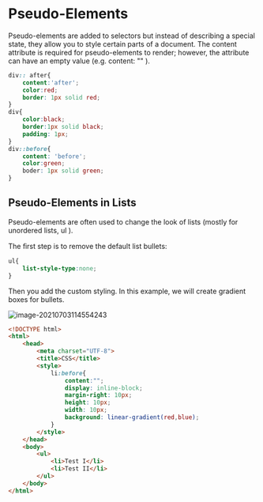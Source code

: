 # Pseudo-Elements

Pseudo-elements are added to selectors but instead of describing a special state, they allow you to style certain
parts of a document.
The content attribute is required for pseudo-elements to render; however, the attribute can have an empty value
(e.g. content: "" ).

```css
div:: after{
    content:'after';
    color:red;
    border: 1px solid red;
}
div{
    color:black;
    border:1px solid black;
    padding: 1px;
}
div::before{
    content: 'before';
    color:green;
    boder: 1px solid green;
}
```

## Pseudo-Elements in Lists
Pseudo-elements are often used to change the look of lists (mostly for unordered lists, ul ).

The ﬁrst step is to remove the default list bullets:

```css
ul{
	list-style-type:none;
}
```

Then you add the custom styling. In this example, we will create gradient boxes for bullets.

![image-20210703114554243](/home/aidyn/snap/typora/39/.config/Typora/typora-user-images/image-20210703114554243.png)

```html
<!DOCTYPE html>
<html>
    <head>
        <meta charset="UTF-8">
        <title>CSS</title>
        <style>
            li:before{
                content:"";
                display: inline-block;
                margin-right: 10px;
                height: 10px;
                width: 10px;
                background: linear-gradient(red,blue);
            }
        </style>
    </head>
    <body>
        <ul>
            <li>Test I</li>
            <li>Test II</li>
        </ul>
    </body>
</html>
```

